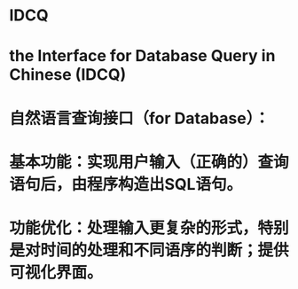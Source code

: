 # IDCQ
# the Interface for Database Query in Chinese (IDCQ)
# 自然语言查询接口（for Database）：
# 基本功能：实现用户输入（正确的）查询语句后，由程序构造出SQL语句。
# 功能优化：处理输入更复杂的形式，特别是对时间的处理和不同语序的判断；提供可视化界面。
